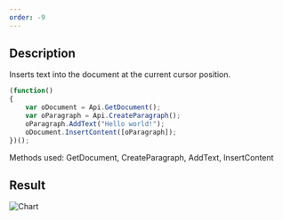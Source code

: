 ```yaml
---
order: -9
---
```


## Description

Inserts text into the document at the current cursor position.

<!-- This code snippet is shown in the screenshot. -->

<!-- eslint-skip -->

``` ts
(function()
{
    var oDocument = Api.GetDocument();
    var oParagraph = Api.CreateParagraph();
    oParagraph.AddText("Hello world!");
    oDocument.InsertContent([oParagraph]);
})();
```

Methods used: GetDocument, CreateParagraph, AddText, InsertContent

## Result

![Chart](/assets/images/plugins/insert-text.png)
